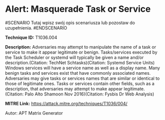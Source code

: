 # Alert: Masquerade Task or Service

#SCENARIO
Tutaj wpisz swój opis scenariusza lub pozostaw do uzupełnienia.
#ENDSCENARIO

**Technique ID:** T1036.004

**Description:** Adversaries may attempt to manipulate the name of a task or service to make it appear legitimate or benign. Tasks/services executed by the Task Scheduler or systemd will typically be given a name and/or description.(Citation: TechNet Schtasks)(Citation: Systemd Service Units) Windows services will have a service name as well as a display name. Many benign tasks and services exist that have commonly associated names. Adversaries may give tasks or services names that are similar or identical to those of legitimate ones.  Tasks or services contain other fields, such as a description, that adversaries may attempt to make appear legitimate.(Citation: Palo Alto Shamoon Nov 2016)(Citation: Fysbis Dr Web Analysis)

**MITRE Link:** https://attack.mitre.org/techniques/T1036/004/

Autor: APT Matrix Generator

<!--
Tactics: 
Technique ID: T1036.004
Status: Pending
-->
